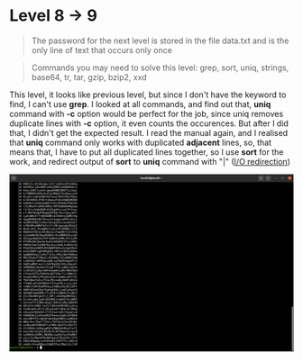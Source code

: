 # Level 8 -> 9
> The password for the next level is stored in the file data.txt and is the only line of text that occurs only once

> Commands you may need to solve this level: grep, sort, uniq, strings, base64, tr, tar, gzip, bzip2, xxd

This level, it looks like previous level, but since I don't have the keyword to find, I can't use **grep**. I looked at all commands, and find out that, **uniq**
command with **-c** option would be perfect for the job, since uniq removes duplicate lines with **-c** option, it even counts the occurences. But after I did that,
I didn't get the expected result. I read the manual again, and I realised that **uniq** command only works with duplicated **adjacent** lines, so, that means that,
I have to put all duplicated lines together, so I use **sort** for the work, and redirect output of **sort** to **uniq** command with "|" ([I/O redirection](https://www.tutorialspoint.com/unix/unix-io-redirections.htm))

![Sol](https://github.com/HenryNg101/ctf-write-ups/blob/main/Over_the_wire/Bandit/Level%208%20-%3E%209/Images/1.png)
